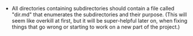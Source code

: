 * All directories containing subdirectories should contain a file called
  "dir.md" that enumerates the subdirectories and their purpose. (This will
  seem like overkill at first, but it will be super-helpful later on, when
  fixing things that go wrong or starting to work on a new part of the project.)
